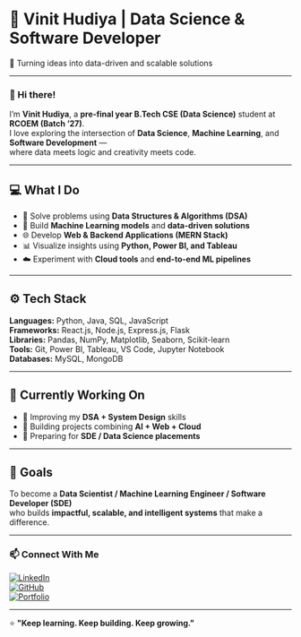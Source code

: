 # 🧠 Vinit Hudiya | Data Science & Software Developer  
🚀 Turning ideas into data-driven and scalable solutions  

---

### 👋 Hi there!  
I’m **Vinit Hudiya**, a **pre-final year B.Tech CSE (Data Science)** student at **RCOEM (Batch ’27)**.  
I love exploring the intersection of **Data Science**, **Machine Learning**, and **Software Development** —  
where data meets logic and creativity meets code.  

---

## 💻 What I Do  
- 🧩 Solve problems using **Data Structures & Algorithms (DSA)**  
- 🤖 Build **Machine Learning models** and **data-driven solutions**  
- 🌐 Develop **Web & Backend Applications (MERN Stack)**  
- 📊 Visualize insights using **Python, Power BI, and Tableau**  
- ☁️ Experiment with **Cloud tools** and **end-to-end ML pipelines**  

---

## ⚙️ Tech Stack  

**Languages:** Python, Java, SQL, JavaScript  
**Frameworks:** React.js, Node.js, Express.js, Flask  
**Libraries:** Pandas, NumPy, Matplotlib, Seaborn, Scikit-learn  
**Tools:** Git, Power BI, Tableau, VS Code, Jupyter Notebook  
**Databases:** MySQL, MongoDB  

---

## 🌱 Currently Working On  
- 🚀 Improving my **DSA + System Design** skills  
- 🧠 Building projects combining **AI + Web + Cloud**  
- 🎯 Preparing for **SDE / Data Science placements**  

---

## 🎯 Goals  
To become a **Data Scientist / Machine Learning Engineer / Software Developer (SDE)**  
who builds **impactful, scalable, and intelligent systems** that make a difference.  

---

### 📫 Connect With Me  
[![LinkedIn](https://img.shields.io/badge/LinkedIn-Vinit_Hudiya-blue?logo=linkedin)](https://www.linkedin.com/in/vinit-hudiya-98a008286?utm_source=share&utm_campaign=share_via&utm_content=profile&utm_medium=android_app)  
[![GitHub](https://img.shields.io/badge/GitHub-VinitHudiya-black?logo=github)](https://github.com/VinitHudiya19)  
[![Portfolio](https://img.shields.io/badge/Portfolio-Visit-lightgrey?logo=google-chrome)](#)  

---

⭐ **"Keep learning. Keep building. Keep growing."**

